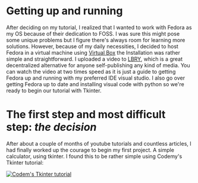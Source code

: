 

# **Getting up and running** 
After deciding on my tutorial, I realized that I wanted to work with Fedora as my OS because of their dedication to FOSS. I was sure this might pose some unique problems but I figure there's always room for learning more solutions. However, because of my daily necessities, I decided to host Fedora in a virtual machine using [Virtual Box](https://www.virtualbox.org/) the Installation was rather simple and straightforward.  I uploaded a video to [LBRY](https://lbry.com/), which is a great decentralized alternative for anyone self-publishing any kind of media. You can watch the video at two times speed as it is just a guide to getting Fedora up and running with my preferred IDE visual studio. I also go over getting Fedora up to date and installing visual code with python so we're ready to begin our tutorial with Tkinter. 



# **The first step and most difficult step:   _the decision_**

After about a couple of months of youtube tutorials and countless articles, I had finally worked up the courage to begin my first project. A simple  calculator, using tkinter. I found this to be rather simple using Codemy's Tkinter tutorial: 

   [![Codem's Tkinter tutorial](https://cdn.codemy.com/wp-content/uploads/2015/01/codemy105a.png)](https://www.youtube.com/watch?v=YXPyB4XeYLA)


